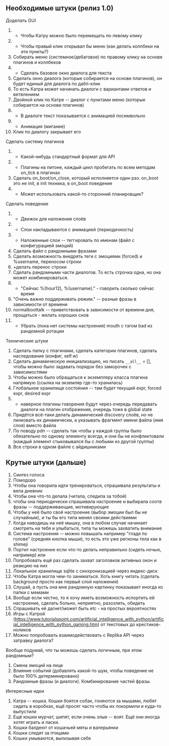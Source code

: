 ## Необходимые штуки (релиз 1.0)
Доделать GUI
1. + Чтобы Катру можно было перемещать по левому клику
2. + Чтобы правый клик открывал бы меню (как делать коллбеки на эти пункты?)
3. Собирать меню (системное/дебаговое) по правому клику на основе плагинов и коллбеков
4. + Сделать базовое окно диалога для текста
5. Сделать окно диалога (которые собирается на основе плагинов), он будет единый для диалога по дабл-клик
6. То есть Катра может начинать диалоги с вариантами ответов и ветвлением
7. Двойной клик по Катре -- диалог с пунктами меню (которые собирается на основе плагинов)
8. + В диалоге текст показывается с анимацией посимвольно
9. + Анимация (мигание)
10. Клик по диалогу закрывает его

Сделать систему плагинов
1. + Какой-нибудь стандартный формат для API
2. + Плагины на питоне, каждый цикл пробегать по всем методам on_tick в плагинах
3. Сделать on_boot/on_close, который исполняется один раз. on_boot это не init, в init техника, в on_boot поведение
4. + Может использовать какой-то сторонний планировщик?

Сделать поведение
1. + Движок для наложения слоёв
2. + Слои накладываются с анимацией (периодичность)
3. + Наложенные слои -- теггировать по именам (файл с конфигурацией эмоций)
4. Сделать файл с рандомными фразами 
5. Сделать возможность внедрять теги с эмоциями (forced) и %username, переносом строки
6. +делать перенос строки
7. Сделать рандомными части диалогов. То есть строчка одна, но она может комбинироваться.
8. + "Сейчас %(hour12), %(username)." - говорить сколько сейчас время
9. "Очень важно поддерживать режим." -- разные фразы в зависимости от времени
10. normalboottalk -- приветствовать в зависимости от времени дня, прощаться - желать хороших снов
11. + Убрать (пока нет системы настроения) mouth с тэгом bad из рандомной ротации

Технические штуки
1. Сделать папку с плагинами, сделать категории плагинов, сделать наследование (конфиг, self.w)
2. Сделать динамическую инициализацию, но писать `__all__` = [], чтобы можно было задавать порядок без заморочек с зависимостями
3. Чтобы можно было обращаться к экземпляру класса плагина напрямую (ссылка на экземляр где-то хранилась)
4. Глобальное хранилище состояния -- там будет текущий expr, forced expr, desired expr
5. + наверное плагины говорения будут через очередь передавать диалоги на плагин отображения, очередь тоже в global state
6. Придётся всё-таки делать динамический discovery слоёв, но не линковать их динамически, а указывать фрагмент имени файла (имя слоя) вместо файла
7. По поводу pdn -- сделать так чтобы у каждой группы было обязательно по одному элементу всегда, и они бы не конфликтовали (каждый элемент стыковывался бы с любыми из другой группы)
8. Все строки в одном файле с айдишниками

## Крутые штуки (дальше)
1. Синтез голоса
2. Помодоро
3. Чтобы она говорила идти тренироваться, спрашивала результаты и вела дневник
4. Чтобы она что-то делала (читала, следила за тобой)
5. чтобы она периодически спрашивала настроение и выбирала соотв фразы -- поддерживающие, мотивирующие
6. Чтобы у неё было своё настроение (выбор эмоции был бы не случайным), и ты бы его типа менял своими действиями
7. Когда наводишь на неё мышку, она в любом случае начинает смотреть на тебя и улыбаться, типа ты можешь захватить внимание
8. Система настроения -- можно повышать например "гладя по голове" (средняя кнопка мыши), то есть это уже регионы тела как в shimeji
9. Портит настроение если что-то делать неправильно (сидеть ночью, например) или 
10. Попробовать ещё раз сделать захват заголовков активных окон и реакцию на них
11. Локальное хранилище sqlite с синхронизацией через яндекс-диск
12. Чтобы Катра могла чем-то заниматься. Хоть книгу читать (сделать background просто как первый слой наложения)
13. Слушай, а пусть она мне рандомную картинку показывает иногда из папки с мемами
14. Вообще если честно, то я хочу иметь возможность испортить ей настроение, сделать больно, неприятно, разозлить, обидеть
15. Спрашивать её да/нет/может быть etc - на простых вероятностях
16. Игры с Катрой (https://www.tutorialspoint.com/artificial_intelligence_with_python/artificial_intelligence_with_python_gaming.htm) от текстовых до крестиков-ноликов
17. Можно попробовать взаимодействовать с Replika API через затравку диалога?

Вообще подумай, что ты можешь сделать логичным, при этом рандомным?
1. Смена эмоций на лице
2. Влияние событий (добавлять какой-то шум, чтобы поведение не было 100% детерминировано)
3. Рандомные фразы (и диалоги). Комбинирование частей фразы.

Интересные идеи
1. Катра -- кошка. Кошки боятся собак, гоняются за мышами, любят сидеть в коробках, ещё просят часто чтобы их покормили и куда-то выпустили
2. Ещё кошки мурчат, шипят, если очень злые -- воят. Ещё они иногда хотят играть и ласки.
3. Кошки балдеют от кошачьей мяты и валерьянки
4. Кошки следят за птицами 
5. Кошки умываются, вылизывая себя
